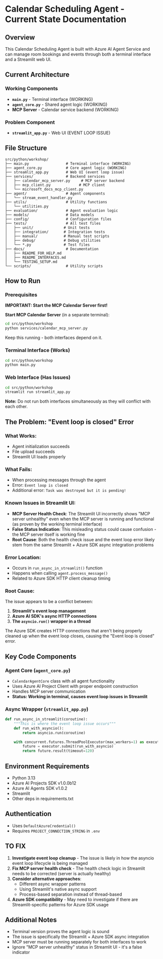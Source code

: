 # Calendar Scheduling Agent - Current State Documentation

## Overview
This Calendar Scheduling Agent is built with Azure AI Agent Service and can manage room bookings and events through both a terminal interface and a Streamlit web UI.

## Current Architecture

### Working Components
- **`main.py`** - Terminal interface (WORKING)
- **`agent_core.py`** - Shared agent logic (WORKING)
- **MCP Server** - Calendar service backend (WORKING)

### Problem Component
- **`streamlit_app.py`** - Web UI (EVENT LOOP ISSUE)

## File Structure
```
src/python/workshop/
├── main.py                 # Terminal interface (WORKING)
├── agent_core.py           # Core agent logic (WORKING)
├── streamlit_app.py        # Web UI (event loop issue)
├── services/               # Backend services
│   ├── calendar_mcp_server.py     # MCP server backend
│   ├── mcp_client.py             # MCP client
│   └── microsoft_docs_mcp_client.py
├── agent/                  # Agent components
│   └── stream_event_handler.py
├── utils/                  # Utility functions
│   └── utilities.py
├── evaluation/             # Agent evaluation logic
├── models/                 # Data models
├── config/                 # Configuration files
├── tests/                  # All test files
│   ├── unit/              # Unit tests
│   ├── integration/       # Integration tests
│   ├── manual/            # Manual test scripts
│   ├── debug/             # Debug utilities
│   └── *.py               # Test files
├── docs/                   # Documentation
│   ├── README_FOR_HELP.md
│   ├── README_INTERFACES.md
│   └── TESTING_SETUP.md
└── scripts/                # Utility scripts
```

## How to Run

### Prerequisites
**IMPORTANT: Start the MCP Calendar Server first!**

**Start MCP Calendar Server** (in a separate terminal):
   ```bash
   cd src/python/workshop
   python services/calendar_mcp_server.py
   ```
   Keep this running - both interfaces depend on it.

### Terminal Interface (Works)
```bash
cd src/python/workshop
python main.py
```

### Web Interface (Has Issues)
```bash
cd src/python/workshop
streamlit run streamlit_app.py
```

**Note:** Do not run both interfaces simultaneously as they will conflict with each other.

## The Problem: "Event loop is closed" Error

### What Works:
- Agent initialization succeeds
- File upload succeeds
- Streamlit UI loads properly

### What Fails:
- When processing messages through the agent
- Error: `Event loop is closed`
- Additional error: `Task was destroyed but it is pending!`

### Known Issues in Streamlit UI:
- **MCP Server Health Check**: The Streamlit UI incorrectly shows "MCP server unhealthy" even when the MCP server is running and functional (as proven by the working terminal interface)
- **False Status Indication**: This misleading status could cause confusion - the MCP server itself is working fine
- **Root Cause**: Both the health check issue and the event loop error likely stem from the same Streamlit + Azure SDK async integration problems

### Error Location:
- Occurs in `run_async_in_streamlit()` function
- Happens when calling `agent.process_message()` 
- Related to Azure SDK HTTP client cleanup timing

### Root Cause:
The issue appears to be a conflict between:
1. **Streamlit's event loop management**
2. **Azure AI SDK's async HTTP connections** 
3. **The `asyncio.run()` wrapper in a thread**

The Azure SDK creates HTTP connections that aren't being properly cleaned up when the event loop closes, causing the "Event loop is closed" error.

## Key Code Components

### Agent Core (`agent_core.py`)
- `CalendarAgentCore` class with all agent functionality
- Uses Azure AI Project Client with proper endpoint construction
- Handles MCP server communication
- **Status: Working in terminal, causes event loop issues in Streamlit**

### Async Wrapper (`streamlit_app.py`)
```python
def run_async_in_streamlit(coroutine):
    """This is where the event loop issue occurs"""
    def run_with_asyncio():
        return asyncio.run(coroutine)
    
    with concurrent.futures.ThreadPoolExecutor(max_workers=1) as executor:
        future = executor.submit(run_with_asyncio)
        return future.result(timeout=120)
```

## Environment Requirements
- Python 3.13
- Azure AI Projects SDK v1.0.0b12
- Azure AI Agents SDK v1.0.2
- Streamlit
- Other deps in requirements.txt

## Authentication
- Uses `DefaultAzureCredential()`
- Requires `PROJECT_CONNECTION_STRING` in `.env`

## TO FIX
1. **Investigate event loop cleanup** - The issue is likely in how the asyncio event loop lifecycle is being managed
2. **Fix MCP server health check** - The health check logic in Streamlit needs to be corrected (server is actually healthy)
3. **Consider alternative approaches**:
   - Different async wrapper patterns
   - Using Streamlit's native async support
   - Process-based separation instead of thread-based
4. **Azure SDK compatibility** - May need to investigate if there are Streamlit-specific patterns for Azure SDK usage

## Additional Notes
- Terminal version proves the agent logic is sound
- The issue is specifically the Streamlit + Azure SDK async integration
- MCP server must be running separately for both interfaces to work
- Ignore "MCP server unhealthy" status in Streamlit UI - it's a false indicator
